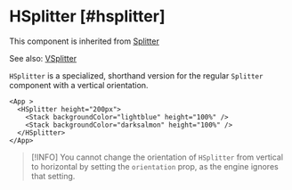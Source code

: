 # HSplitter [#hsplitter]

This component is inherited from [Splitter](components/Splitter)

See also: [VSplitter](components/VSplitter)

`HSplitter` is a specialized, shorthand version for the regular `Splitter` component with a vertical orientation.

```xmlui-pg copy display name="Example: HSplitter"
<App >
  <HSplitter height="200px">
    <Stack backgroundColor="lightblue" height="100%" />
    <Stack backgroundColor="darksalmon" height="100%" />
  </HSplitter>
</App>
```

>[!INFO]
> You cannot change the orientation of `HSplitter` from vertical to horizontal by setting the `orientation` prop, as the engine ignores that setting.


